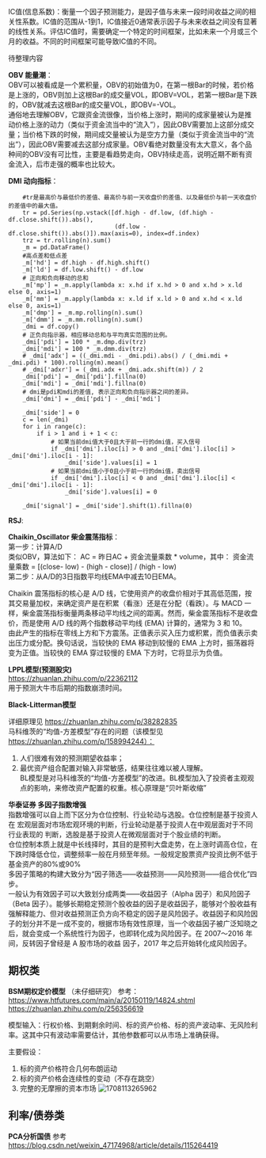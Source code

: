 IC值(信息系数)：衡量一个因子预测能力，是因子值与未来一段时间收益之间的相关性系数。IC值的范围从-1到1，IC值接近0通常表示因子与未来收益之间没有显著的线性关系。评估IC值时，需要确定一个特定的时间框架，比如未来一个月或三个月的收益。不同的时间框架可能导致IC值的不同。

待整理内容

**OBV 能量潮**：<br>
OBV可以被看成是一个累积量，OBV的初始值为0，在第一根Bar的时候，若价格是上涨的，OBV则加上这根Bar的成交量VOL，即OBV=VOL，若第一根Bar是下跌的，OBV就减去这根Bar的成交量VOL，即OBV=-VOL。<br>
通俗地去理解OBV，它跟资金流很像，当价格上涨时，期间的成家量被认为是推动价格上涨的动力（类似于资金流当中的“流入”），因此OBV需要加上这部分成交量；当价格下跌的时候，期间成交量被认为是空方力量（类似于资金流当中的“流出”），因此OBV需要减去这部分成家量。OBV看绝对数量没有太大意义，各个品种间的OBV没有可比性，主要是看趋势走向，OBV持续走高，说明近期不断有资金流入，后市走强的概率也比较大。

**DMI 动向指标**：
```
    #tr是最高价与最低价的差值、最高价与前一天收盘价的差值、以及最低价与前一天收盘价的差值中的最大值。
    tr = pd.Series(np.vstack([df.high - df.low, (df.high - df.close.shift()).abs(),
                              (df.low - df.close.shift()).abs()]).max(axis=0), index=df.index)
    trz = tr.rolling(n).sum()
    _m = pd.DataFrame()
    #高点差和低点差
    _m['hd'] = df.high - df.high.shift()
    _m['ld'] = df.low.shift() - df.low
    # 正向和负向移动的总和
    _m['mp'] = _m.apply(lambda x: x.hd if x.hd > 0 and x.hd > x.ld else 0, axis=1)
    _m['mm'] = _m.apply(lambda x: x.ld if x.ld > 0 and x.hd < x.ld else 0, axis=1)
    _m['dmp'] = _m.mp.rolling(n).sum()
    _m['dmm'] = _m.mm.rolling(n).sum()
    _dmi = df.copy()
    # 正负向指示器，相应移动总和与平均真实范围的比例。
    _dmi['pdi'] = 100 * _m.dmp.div(trz)
    _dmi['mdi'] = 100 * _m.dmm.div(trz)
    # _dmi['adx'] = ((_dmi.mdi - _dmi.pdi).abs() / (_dmi.mdi + _dmi.pdi) * 100).rolling(m).mean()
    # _dmi['adxr'] = (_dmi.adx + _dmi.adx.shift(m)) / 2
    _dmi['pdi'] = _dmi['pdi'].fillna(0)
    _dmi['mdi'] = _dmi['mdi'].fillna(0)
    # dmi是pdi和mdi的差值, 表示正向和负向指示器之间的差异。
    _dmi['dmi'] = _dmi['pdi'] - _dmi['mdi']

    _dmi['side'] = 0
    c = len(_dmi)
    for i in range(c):
        if i > 1 and i + 1 < c:
            # 如果当前dmi值大于0且大于前一行的dmi值，买入信号
            if _dmi['dmi'].iloc[i] > 0 and _dmi['dmi'].iloc[i] > _dmi['dmi'].iloc[i - 1]:
                _dmi['side'].values[i] = 1
            # 如果当前dmi值小于0且小于前一行的dmi值，卖出信号
            if _dmi['dmi'].iloc[i] < 0 and _dmi['dmi'].iloc[i] < _dmi['dmi'].iloc[i - 1]:
                _dmi['side'].values[i] = 0

    _dmi['signal'] = _dmi['side'].shift(1).fillna(0)
```
**RSJ**:

**Chaikin_Oscillator 柴金震荡指标**：<br>
第一步：计算A/D<br>
类似OBV，算法如下： AC = 昨日AC + 资金流量乘数 * volume，其中： 资金流量乘数 = [(close- low) - (high - close)] / (high - low)<br>
第二步：从A/D的3日指数平均线EMA中减去10日EMA。<br>

Chaikin 震荡指标的核心是 A/D 线，它使用资产的收盘价相对于其高低范围，按其交易量加权，来确定资产是在积累（看涨）还是在分配（看跌）。与 MACD 一样，柴金震荡指标衡量两条移动平均线之间的距离。然而，柴金震荡指标不是收盘价，而是使用 A/D 线的两个指数移动平均线 (EMA) 计算的，通常为 3 和 10。<br>
由此产生的指标在零线上方和下方震荡。正值表示买入压力或积累，而负值表示卖出压力或分配。换句话说，当较快的 EMA 移动到较慢的 EMA 上方时，振荡器将变为正值。当较快的 EMA 穿过较慢的 EMA 下方时，它将显示为负值。

**LPPL模型(预测股灾)** <br>
https://zhuanlan.zhihu.com/p/22362112<br>
用于预测大牛市后期的指数崩溃时间。

**Black-Litterman模型**

详细原理见 https://zhuanlan.zhihu.com/p/38282835 <br>
马科维茨的“均值-方差模型”存在的问题（该模型见 https://zhuanlan.zhihu.com/p/158994244）：<br>
1. 人们很难有效的预测期望收益率；
2. 最优资产组合配置对输入非常敏感，结果往往难以被人理解。<br>
BL模型是对马科维茨的“均值-方差模型”的改进。BL模型加入了投资者主观观点的影响，来修改资产配置的权重。核心原理是“贝叶斯收缩”


**华泰证券 多因子指数增强**<br>
指数增强可以自上而下区分为仓位控制、行业轮动与选股。仓位控制是基于投资人在
宏观层面对市场宏观环境的判断，行业轮动是基于投资人在中观层面对于不同行业表现的
判断，选股是基于投资人在微观层面对于个股业绩的判断。<br>
仓位控制本质上就是中长线择时，其目的是预判大盘走势，在上涨时调高仓位，在下跌时降低仓位，调整频率一般在月频至年频。一般规定股票资产投资比例不低于基金资产的80%或90%<br>
多因子策略的构建大致分为“因子筛选——收益预测——风险预测——组合优化”四步。<br>
一般认为有效因子可以大致划分成两类——收益因子（Alpha 因子）和风险因子（Beta
因子）。能够长期稳定预测个股收益的因子是收益因子，能够对个股收益有强解释能力、但对收益预测正负方向不稳定的因子是风险因子。收益因子和风险因子的划分并不是一成不变的，根据市场有效性原理，当一个收益因子被广泛知晓之后，就会变成一个系统性行为因子，也即转化成为风险因子。在 2007～2016 年间，反转因子曾经是 A 股市场的收益
因子，2017 年之后开始转化成风险因子。

## 期权类

**BSM期权定价模型** （未仔细研究）
参考：https://www.htfutures.com/main/a/20150119/14824.shtml    https://zhuanlan.zhihu.com/p/256356619


模型输入：行权价格、到期剩余时间、标的资产价格、标的资产波动率、无风险利率。这其中只有波动率需要估计，其他参数都可以从市场上准确获得。

主要假设：
1. 标的资产价格符合几何布朗运动
2. 标的资产价格会连续性的变动（不存在跳空）
3. 完整的无摩擦的资本市场
![1708113265962](https://github.com/Marcotong21/Quant/assets/125079176/cfc0a53b-fae6-4683-84be-1df111cf83f0)


## 利率/债券类
**PCA分析国债**
参考 https://blog.csdn.net/weixin_47174968/article/details/115264419




